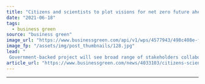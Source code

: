 ```yaml
---
title: "Citizens and scientists to plot visions for net zero future ahead of COP26"
date: "2021-06-18"
tags: 
  - business green
source: "business green"
image_url: "https://www.businessgreen.com/api/v1/wps/4577943/498c408e-f4f5-4cec-afeb-eb232306df64/3/iStock-181062267-185x114.jpg"
image_fp: "/assets/img/post_thumbnails/128.jpg"
lead: "
 Government-backed project will see broad range of stakeholders collaborate on visions for what a net zero future could looks like for six regions around the world ..."
article_url: "https://www.businessgreen.com/news/4033103/citizens-scientists-plot-visions-low-carbon-future-ahead-cop26"
---
```


---
